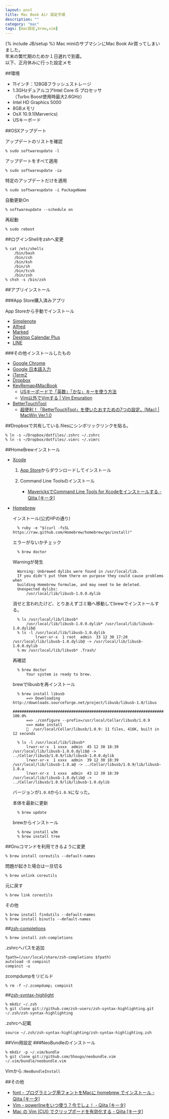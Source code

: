 ```yaml
---
layout: post
title: Mac Book Air 設定手順
description: ""
category: "mac"
tags: [mac設定,brew,vim]
---
```

{% include JB/setup %}
Mac miniのサブマシンにMac Book Air買ってしまいました。  
年末の繁忙期のためか１日遅れで到着。  
以下、正月休みに行った設定メモ

##環境

- 11インチ：128GBフラッシュストレージ  
- 1.3GHzデュアルコアIntel Core i5 プロセッサ  
（Turbo Boost使用時最大2.6GHz）  
- Intel HD Graphics 5000  
- 8GBメモリ  
- OsX 10.9.1(Marverics)
- USキーボード

##OSXアップデート

アップデートのリストを確認  

	% sudo softwareupdate -l

アップデートをすべて適用  

	% sudo softwareupdate -ia

特定のアップデートだけを適用  

	% sudo softwareupdate -i PackageName

自動更新On  

	% softwareupdate --schedule on


再起動  

	% sudo reboot

##ログインShellをzshへ変更

	% cat /etc/shells
		/bin/bash
		/bin/csh
		/bin/ksh
		/bin/sh
		/bin/tcsh
		/bin/zsh
	% chsh -s /bin/zsh


##アプリインストール

###App Store購入済みアプリ

App Storeから手動でインストール

* [Simplenote](http://simplenote.com/)
* [Alfred](http://www.alfredapp.com/)
* [Marked](http://markedapp.com/)
* [Desktop Calendar Plus](http://3fl.jp/dcp/?lang=ja)
* [LINE](http://line.me/ja/)

###その他インストールしたもの
* [Google Chrome](http://www.google.co.jp/intl/ja/chrome/browser/)
* [Google 日本語入力](http://www.google.co.jp/ime/)
* [iTerm2](http://www.iterm2.com/#/section/home)
* [Dropbox](https://www.dropbox.com/)
* [KeyRemap4MacBook](https://pqrs.org/macosx/keyremap4macbook/index.html.ja)
	- [USキーボードで「英数」「かな」キーを使う方法](http://ameblo.jp/maverick-5/entry-11343030071.html)
	- [Vim以外でVimする | Vim Emuration](http://rcmdnk.github.io/blog/2013/06/10/computer-mac-keyremap4macbook-vim/)
* [BetterTouchTool](http://bettertouchtool.en.softonic.com/mac)
	- [超便利！「BetterTouchTool」を使いたおすための7つの設定。[Mac] | MacWin Ver.1.0](http://macwin.org/mac/bettertouchtool/)

##Dropboxで共有している.filesにシンボリックリンクを貼る。

	% ln -s ~/Dropbox/dotfiles/.zshrc ~/.zshrc
	% ln -s ~/Dropbox/dotfiles/.vimrc ~/.vimrc
	
##HomeBrewインストール

* [Xcode](https://developer.apple.com/jp/technologies/tools/)


	1. [App Store](https://itunes.apple.com/jp/app/xcode/id497799835?mt=12)からダウンロードしてインストール

	2. Command Line Toolsのインストール
		* [MavericksでCommand Line Tools for Xcodeをインストールする - Qiita [キータ]](http://qiita.com/3yatsu/items/47470091277d46f3fde2)

* [Homebrew](http://brew.sh/)


	インストール(公式HPの通り)

		% ruby -e "$(curl -fsSL https://raw.github.com/Homebrew/homebrew/go/install)"

	エラーがないかチェック
	
		% brew doctor
	
	Warningが発生

		Warning: Unbrewed dylibs were found in /usr/local/lib.
		If you didn't put them there on purpose they could cause problems when
		building Homebrew formulae, and may need to be deleted.
		Unexpected dylibs:
		    /usr/local/lib/libusb-1.0.0.dylib

	消せと言われたけど、とりあえずゴミ箱へ移動してbrewでインストールする。

		% ls /usr/local/lib/libusb*
			/usr/local/lib/libusb-1.0.0.dylib* /usr/local/lib/libusb-1.0.dylib@
		% ls -l /usr/local/lib/libusb-1.0.dylib
				lrwxr-xr-x  1 root  admin  33 12 30 17:20 /usr/local/lib/libusb-1.0.dylib@ -> /usr/local/lib/libusb-1.0.0.dylib
		% mv /usr/local/lib/libusb* .Trash/


	再確認

		% brew doctor
			Your system is ready to brew.

	brewでlibusbを再インストール

		% brew install libusb
			==> Downloading http://downloads.sourceforge.net/project/libusb/libusb-1.0/libus
			#################################################################### 100.0%
			==> ./configure --prefix=/usr/local/Cellar/libusb/1.0.9
			==> make install
			🍺  /usr/local/Cellar/libusb/1.0.9: 11 files, 416K, built in 12 seconds

		% ls -l /usr/local/lib/libusb*
			lrwxr-xr-x  1 xxxx  admin  45 12 30 18:39 /usr/local/lib/libusb-1.0.0.dylib@ -> ../Cellar/libusb/1.0.9/lib/libusb-1.0.0.dylib
			lrwxr-xr-x  1 xxxx  admin  39 12 30 18:39 /usr/local/lib/libusb-1.0.a@ -> ../Cellar/libusb/1.0.9/lib/libusb-1.0.a
			lrwxr-xr-x  1 xxxx  admin  43 12 30 18:39 /usr/local/lib/libusb-1.0.dylib@ -> ../Cellar/libusb/1.0.9/lib/libusb-1.0.dylib

	バージョンが`1.0.0`から`1.0.9`になった。

	本体を最新に更新  
	
		% brew update

	brewからインストール

		% brew install w3m
		% brew install tree

##Gnuコマンドを利用できるように変更

	% brew install coreutils --default-names

問題が起きた場合は一旦切る

	% brew unlink coreutils

元に戻す

	% brew link coreutils

その他

	% brew install findutils --default-names
	% brew install binutls --default-names

##[zsh-completions](https://github.com/zsh-users/zsh-completions)

	% brew install zsh-completions

.zshrcへパスを追加

	fpath=(/usr/local/share/zsh-completions $fpath)
	autoload -U compinit
	compinit -u

zcompdumpをリビルド

	% rm -f ~/.zcompdump; compinit

##[zsh-syntax-highlight](https://github.com/zsh-users/zsh-syntax-highlighting)

	% mkdir ~/.zsh
	% git clone git://github.com/zsh-users/zsh-syntax-highlighting.git ~/.zsh/zsh-syntax-highlighting

.zshrcへ記載

	source ~/.zsh/zsh-syntax-highlighting/zsh-syntax-highlighting.zsh

##Vim用設定
###NeoBundleのインストール

	% mkdir -p ~/.vim/bundle
	% git clone git://github.com/Shougo/neobundle.vim ~/.vim/bundle/neobundle.vim

Vimから`:NeoBundleInstall`

##その他

* [font - プログラミング用フォントをMacに homebrew でインストール - Qiita [キータ]](http://qiita.com/hshimo/items/02b9882162b6f07cd85f)
* [Vim - powerlineをいつ使う？今でしょ！ - Qiita [キータ]](http://qiita.com/alpaca_taichou/items/ab70f914a6a577e25d70)
* [Mac の Vim (CUI) でクリップボードを有効化する - Qiita [キータ]](http://qiita.com/b4b4r07/items/6f0ac4c5ae3edc10ce3a)
